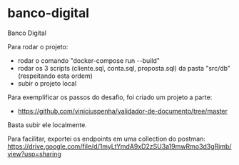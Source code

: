# banco-digital
Banco Digital

Para rodar o projeto:

- rodar o comando "docker-compose run --build"
- rodar os 3 scripts (cliente.sql, conta.sql, proposta.sql) da pasta "src/db" (respeitando esta ordem)
- subir o projeto local

Para exemplificar os passos do desafio, foi criado um projeto a parte:
- https://github.com/viniciuspenha/validador-de-documento/tree/master

Basta subir ele localmente.

Para facilitar, exportei os endpoints em uma collection do postman:
https://drive.google.com/file/d/1myLtYmdA9xD2zSU3a19mwRmo3d3gRjmb/view?usp=sharing
